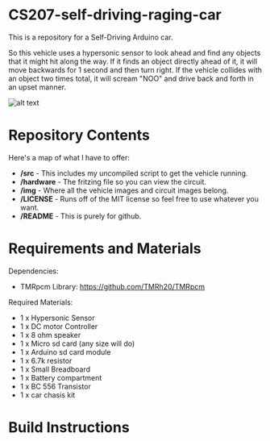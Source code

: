 # CS207-self-driving-raging-car

This is a repository for a Self-Driving Arduino car. 

So this vehicle uses a hypersonic sensor to look ahead and find any objects that it might hit along the way. If it finds an object directly ahead of it, it will move backwards for 1 second and then turn right.
If the vehicle collides with an object two times total, it will scream "NOO" and drive back and forth in an upset manner.

![alt text][pic1]

[pic1]: https://github.com/Cancelpro/CS207-self-driving-raging-car/blob/main/img/pic2.jpg "Head on Shot"


Repository Contents
============

Here's a map of what I have to offer:
* **/src** - This includes my uncompiled script to get the vehicle running.
* **/hardware** - The fritzing file so you can view the circuit.
* **/img** - Where all the vehicle images and circuit images belong.
* **/LICENSE** - Runs off of the MIT license so feel free to use whatever you want.
* **/README** - This is purely for github.

Requirements and Materials
============

Dependencies:
* TMRpcm Library: https://github.com/TMRh20/TMRpcm


Required Materials:
* 1 x Hypersonic Sensor
* 1 x DC motor Controller
* 1 x 8 ohm speaker
* 1 x Micro sd card (any size will do)
* 1 x Arduino sd card module
* 1 x 6.7k resistor
* 1 x Small Breadboard
* 1 x Battery compartment
* 1 x BC 556 Transistor
* 1 x car chasis kit

Build Instructions
============
